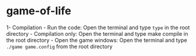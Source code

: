 # game-of-life

1- Compilation
    - Run the code: Open the terminal and type ```type``` in the root directory
    - Compilation only: Open the terminal and type make compile in the root directory
    - Open the game windows: Open the terminal and type ```./game game.config``` from the root directory